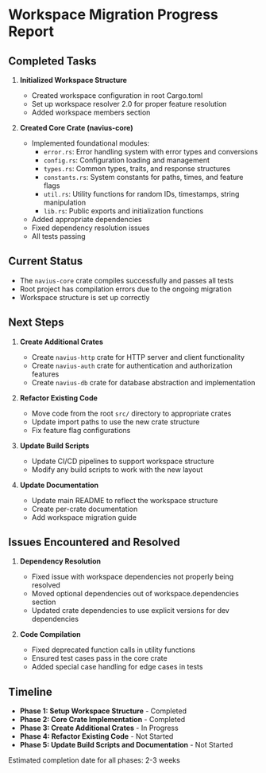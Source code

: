 # Workspace Migration Progress Report

## Completed Tasks

1. **Initialized Workspace Structure**
   - Created workspace configuration in root Cargo.toml
   - Set up workspace resolver 2.0 for proper feature resolution
   - Added workspace members section

2. **Created Core Crate (navius-core)**
   - Implemented foundational modules:
     - `error.rs`: Error handling system with error types and conversions
     - `config.rs`: Configuration loading and management
     - `types.rs`: Common types, traits, and response structures
     - `constants.rs`: System constants for paths, times, and feature flags
     - `util.rs`: Utility functions for random IDs, timestamps, string manipulation
     - `lib.rs`: Public exports and initialization functions
   - Added appropriate dependencies
   - Fixed dependency resolution issues
   - All tests passing

## Current Status

- The `navius-core` crate compiles successfully and passes all tests
- Root project has compilation errors due to the ongoing migration
- Workspace structure is set up correctly

## Next Steps

1. **Create Additional Crates**
   - Create `navius-http` crate for HTTP server and client functionality
   - Create `navius-auth` crate for authentication and authorization features
   - Create `navius-db` crate for database abstraction and implementation

2. **Refactor Existing Code**
   - Move code from the root `src/` directory to appropriate crates
   - Update import paths to use the new crate structure
   - Fix feature flag configurations

3. **Update Build Scripts**
   - Update CI/CD pipelines to support workspace structure
   - Modify any build scripts to work with the new layout

4. **Update Documentation**
   - Update main README to reflect the workspace structure
   - Create per-crate documentation
   - Add workspace migration guide

## Issues Encountered and Resolved

1. **Dependency Resolution**
   - Fixed issue with workspace dependencies not properly being resolved
   - Moved optional dependencies out of workspace.dependencies section
   - Updated crate dependencies to use explicit versions for dev dependencies

2. **Code Compilation**
   - Fixed deprecated function calls in utility functions
   - Ensured test cases pass in the core crate
   - Added special case handling for edge cases in tests

## Timeline

- **Phase 1: Setup Workspace Structure** - Completed
- **Phase 2: Core Crate Implementation** - Completed
- **Phase 3: Create Additional Crates** - In Progress
- **Phase 4: Refactor Existing Code** - Not Started
- **Phase 5: Update Build Scripts and Documentation** - Not Started

Estimated completion date for all phases: 2-3 weeks 